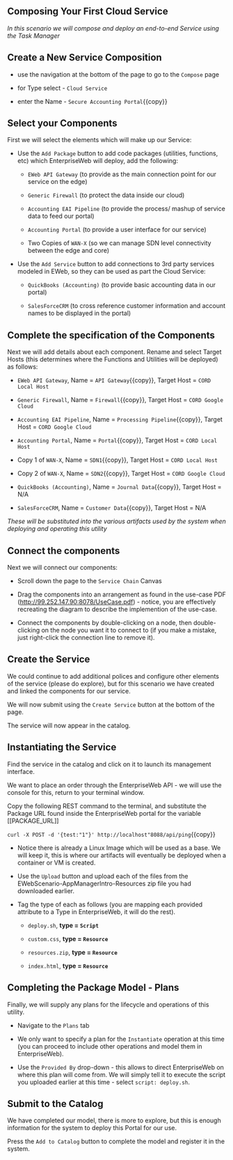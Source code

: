 ## Composing Your First Cloud Service

*In this scenario we will compose and deploy an end-to-end Service using the Task Manager*

## Create a New Service Composition

- use the navigation at the bottom of the page to go to the `Compose` page

- for Type select - `Cloud Service`

- enter the Name - `Secure Accounting Portal`{{copy}}

## Select your Components

First we will select the elements which will make up our Service:

- Use the `Add Package` button to add code packages (utilities, functions, etc) which EnterpriseWeb will deploy, add the following:

  - `EWeb API Gateway` (to provide as the main connection point for our service on the edge)

  - `Generic Firewall` (to protect the data inside our cloud)

  - `Accounting EAI Pipeline` (to provide the process/ mashup of service data to feed our portal)
  
  - `Accounting Portal` (to provide a user interface for our service)
  
  - Two Copies of `WAN-X` (so we can manage SDN level connectivity between the edge and core)
  
- Use the `Add Service` button to add connections to 3rd party services modeled in EWeb, so they can be used as part the Cloud Service:

  - `QuickBooks (Accounting)` (to provide basic accounting data in our portal)
  
  - `SalesForceCRM` (to cross reference customer information and account names to be displayed in the portal)

## Complete the specification of the Components

Next we will add details about each component. Rename and select Target Hosts (this determines where the Functions and Utilities will be deployed) as follows:

- `EWeb API Gateway`, Name = `API Gateway`{{copy}}, Target Host = `CORD Local Host`

- `Generic Firewall`, Name = `Firewall`{{copy}}, Target Host = `CORD Google Cloud`

- `Accounting EAI Pipeline`, Name = `Processing Pipeline`{{copy}}, Target Host = `CORD Google Cloud`
  
- `Accounting Portal`, Name = `Portal`{{copy}}, Target Host = `CORD Local Host`
  
- Copy 1 of `WAN-X`, Name = `SDN1`{{copy}}, Target Host = `CORD Local Host`
  
- Copy 2 of `WAN-X`, Name = `SDN2`{{copy}}, Target Host = `CORD Google Cloud`
  
- `QuickBooks (Accounting)`, Name = `Journal Data`{{copy}}, Target Host = N/A
  
- `SalesForceCRM`, Name = `Customer Data`{{copy}}, Target Host = N/A

*These will be substituted into the various artifacts used by the system when deploying and operating this utility*

## Connect the components

Next we will connect our components:

- Scroll down the page to the `Service Chain` Canvas

- Drag the components into an arrangement as found in the use-case PDF (http://99.252.147.90:8078/UseCase.pdf) - notice, you are effectively recreating the diagram to describe the implemention of the use-case.  

- Connect the components by double-clicking on a node, then double-clicking on the node you want it to connect to (if you make a mistake, just right-click the connection line to remove it).

## Create the Service

We could continue to add additional polices and configure other elements of the service (please do explore), but for this scenario we have created and linked the components for our service.

We will now submit using the `Create Service` button at the bottom of the page.

The service will now appear in the catalog.

## Instantiating the Service

Find the service in the catalog and click on it to launch its management interface.

We want to place an order through the EnterpriseWeb API - we will use the console for this, return to your terminal window.

Copy the following REST command to the terminal, and substitute the Package URL found inside the EnterpriseWeb portal for the variable [[PACKAGE_URL]]

`curl -X POST -d '{test:"1"}' http://localhost"8088/api/ping`{{copy}}




- Notice there is already a Linux Image which will be used as a base. We will keep it, this is where our artifacts will eventually be deployed when a container or VM is created.

- Use the `Upload` button and upload each of the files from the EWebScenario-AppManagerIntro-Resources zip file you had downloaded earlier.

- Tag the type of each as follows (you are mapping each provided attribute to a Type in EnterpriseWeb, it will do the rest).
  
  - `deploy.sh`, **type = `Script`** 
  
  - `custom.css`, **type = `Resource`** 
  
  - `resources.zip`, **type = `Resource`** 
    
  - `index.html`, **type = `Resource`** 

## Completing the Package Model - Plans

Finally, we will supply any plans for the lifecycle and operations of this utility.

- Navigate to the `Plans` tab

- We only want to specify a plan for the `Instantiate` operation at this time (you can proceed to include other operations and model them in EnterpriseWeb).

- Use the `Provided By` drop-down - this allows to direct EnterpriseWeb on where this plan will come from. We will simply tell it to execute the script you uploaded earlier at this time - select `script: deploy.sh`.

## Submit to the Catalog

We have completed our model, there is more to explore, but this is enough information for the system to deploy this Portal for our use.

Press the `Add to Catalog` button to complete the model and register it in the system.

